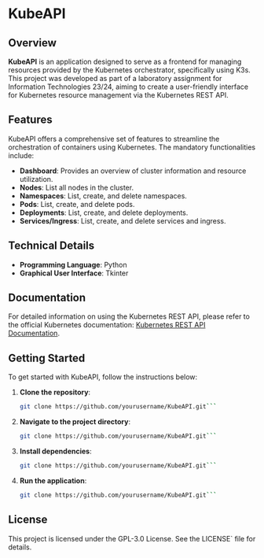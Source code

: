# KubeAPI

## Overview

**KubeAPI** is an application designed to serve as a frontend for managing resources provided by the Kubernetes orchestrator, specifically using K3s. This project was developed as part of a laboratory assignment for Information Technologies 23/24, aiming to create a user-friendly interface for Kubernetes resource management via the Kubernetes REST API.

## Features

KubeAPI offers a comprehensive set of features to streamline the orchestration of containers using Kubernetes. The mandatory functionalities include:

- **Dashboard**: Provides an overview of cluster information and resource utilization.
- **Nodes**: List all nodes in the cluster.
- **Namespaces**: List, create, and delete namespaces.
- **Pods**: List, create, and delete pods.
- **Deployments**: List, create, and delete deployments.
- **Services/Ingress**: List, create, and delete services and ingress.

## Technical Details

- **Programming Language**: Python
- **Graphical User Interface**: Tkinter

## Documentation

For detailed information on using the Kubernetes REST API, please refer to the official Kubernetes documentation: [Kubernetes REST API Documentation](https://kubernetes.io/docs/reference/kubernetes-api/).

## Getting Started

To get started with KubeAPI, follow the instructions below:

1. **Clone the repository**:
   ```bash
   git clone https://github.com/yourusername/KubeAPI.git```

2. **Navigate to the project directory**:
   ```bash
   git clone https://github.com/yourusername/KubeAPI.git```

3. **Install dependencies**:
   ```bash
   git clone https://github.com/yourusername/KubeAPI.git```

4. **Run the application**:
   ```bash
   git clone https://github.com/yourusername/KubeAPI.git```

## License
This project is licensed under the GPL-3.0 License. See the LICENSE` file for details.
